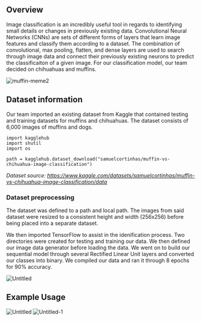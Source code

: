  ## Overview
 Image classification is an incredibly useful tool in regards to identifying small details or changes in previously existing data. Convolutional Neural Networks (CNNs) are sets of different forms of layers that learn image features and classify them according to a dataset. The combination of convolutional, max pooling, flatten, and dense layers are used to search through image data and connect their previously existing neurons to predict the classificaiton of a given image. For our classification model, our team decided on chihuahuas and muffins.

 
![muffin-meme2](https://github.com/user-attachments/assets/cea2d46a-9d9b-47ef-8331-0bfe0209f60a)


## Dataset information 

 Our team imported an existing dataset from Kaggle that contained testing and training datasets for muffins and chihuahuas. The dataset consists of 6,000 images of muffins and dogs.

```
import kagglehub
import shutil
import os

path = kagglehub.dataset_download("samuelcortinhas/muffin-vs-chihuahua-image-classification")
```

 
 *Dataset source: https://www.kaggle.com/datasets/samuelcortinhas/muffin-vs-chihuahua-image-classification/data*

### Dataset preprocessing 

 The dataset was defined to a path and local path. The images from said dataset were resized to a consistent height and width (256x256) before being placed into a separate dataset. 

 We then imported TensorFlow to assist in the idenification process. Two directories were created for testing and training our data. We then defined our image data generator before loading the data. We went on to build our sequential model through several Rectified Linear Unit layers and converted our classes into binary. We compiled our data and ran it through 8 epochs for 90% accuracy. 

 ![Untitled](https://github.com/user-attachments/assets/c18c3d86-d3f7-47cd-afca-f756671a36b4)

 ## Example Usage
 
 ![Untitled](https://github.com/user-attachments/assets/68867006-50a3-4e5d-ab17-5601b30e26e6)
 ![Untitled-1](https://github.com/user-attachments/assets/1a04cbea-c110-4f1d-9af1-ff0c95e57a19)



